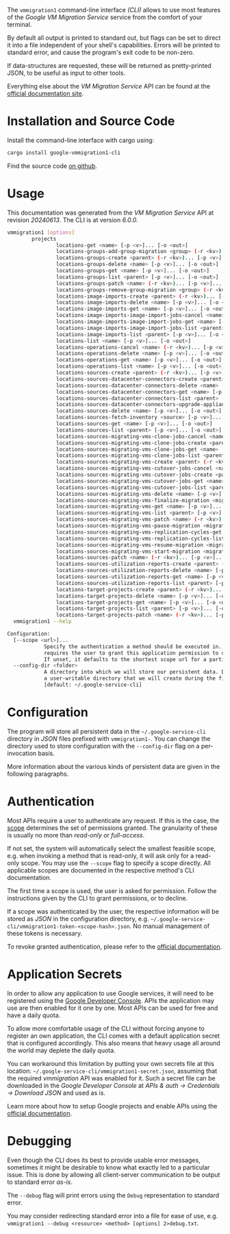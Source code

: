 <!---
DO NOT EDIT !
This file was generated automatically from 'src/generator/templates/cli/README.md.mako'
DO NOT EDIT !
-->
The `vmmigration1` command-line interface *(CLI)* allows to use most features of the *Google VM Migration Service* service from the comfort of your terminal.

By default all output is printed to standard out, but flags can be set to direct it into a file independent of your shell's
capabilities. Errors will be printed to standard error, and cause the program's exit code to be non-zero.

If data-structures are requested, these will be returned as pretty-printed JSON, to be useful as input to other tools.

Everything else about the *VM Migration Service* API can be found at the
[official documentation site](https://cloud.google.com/migrate/virtual-machines).

# Installation and Source Code

Install the command-line interface with cargo using:

```bash
cargo install google-vmmigration1-cli
```

Find the source code [on github](https://github.com/Byron/google-apis-rs/tree/main/gen/vmmigration1-cli).

# Usage

This documentation was generated from the *VM Migration Service* API at revision *20240613*. The CLI is at version *6.0.0*.

```bash
vmmigration1 [options]
        projects
                locations-get <name> [-p <v>]... [-o <out>]
                locations-groups-add-group-migration <group> (-r <kv>)... [-p <v>]... [-o <out>]
                locations-groups-create <parent> (-r <kv>)... [-p <v>]... [-o <out>]
                locations-groups-delete <name> [-p <v>]... [-o <out>]
                locations-groups-get <name> [-p <v>]... [-o <out>]
                locations-groups-list <parent> [-p <v>]... [-o <out>]
                locations-groups-patch <name> (-r <kv>)... [-p <v>]... [-o <out>]
                locations-groups-remove-group-migration <group> (-r <kv>)... [-p <v>]... [-o <out>]
                locations-image-imports-create <parent> (-r <kv>)... [-p <v>]... [-o <out>]
                locations-image-imports-delete <name> [-p <v>]... [-o <out>]
                locations-image-imports-get <name> [-p <v>]... [-o <out>]
                locations-image-imports-image-import-jobs-cancel <name> (-r <kv>)... [-p <v>]... [-o <out>]
                locations-image-imports-image-import-jobs-get <name> [-p <v>]... [-o <out>]
                locations-image-imports-image-import-jobs-list <parent> [-p <v>]... [-o <out>]
                locations-image-imports-list <parent> [-p <v>]... [-o <out>]
                locations-list <name> [-p <v>]... [-o <out>]
                locations-operations-cancel <name> (-r <kv>)... [-p <v>]... [-o <out>]
                locations-operations-delete <name> [-p <v>]... [-o <out>]
                locations-operations-get <name> [-p <v>]... [-o <out>]
                locations-operations-list <name> [-p <v>]... [-o <out>]
                locations-sources-create <parent> (-r <kv>)... [-p <v>]... [-o <out>]
                locations-sources-datacenter-connectors-create <parent> (-r <kv>)... [-p <v>]... [-o <out>]
                locations-sources-datacenter-connectors-delete <name> [-p <v>]... [-o <out>]
                locations-sources-datacenter-connectors-get <name> [-p <v>]... [-o <out>]
                locations-sources-datacenter-connectors-list <parent> [-p <v>]... [-o <out>]
                locations-sources-datacenter-connectors-upgrade-appliance <datacenter-connector> (-r <kv>)... [-p <v>]... [-o <out>]
                locations-sources-delete <name> [-p <v>]... [-o <out>]
                locations-sources-fetch-inventory <source> [-p <v>]... [-o <out>]
                locations-sources-get <name> [-p <v>]... [-o <out>]
                locations-sources-list <parent> [-p <v>]... [-o <out>]
                locations-sources-migrating-vms-clone-jobs-cancel <name> (-r <kv>)... [-p <v>]... [-o <out>]
                locations-sources-migrating-vms-clone-jobs-create <parent> (-r <kv>)... [-p <v>]... [-o <out>]
                locations-sources-migrating-vms-clone-jobs-get <name> [-p <v>]... [-o <out>]
                locations-sources-migrating-vms-clone-jobs-list <parent> [-p <v>]... [-o <out>]
                locations-sources-migrating-vms-create <parent> (-r <kv>)... [-p <v>]... [-o <out>]
                locations-sources-migrating-vms-cutover-jobs-cancel <name> (-r <kv>)... [-p <v>]... [-o <out>]
                locations-sources-migrating-vms-cutover-jobs-create <parent> (-r <kv>)... [-p <v>]... [-o <out>]
                locations-sources-migrating-vms-cutover-jobs-get <name> [-p <v>]... [-o <out>]
                locations-sources-migrating-vms-cutover-jobs-list <parent> [-p <v>]... [-o <out>]
                locations-sources-migrating-vms-delete <name> [-p <v>]... [-o <out>]
                locations-sources-migrating-vms-finalize-migration <migrating-vm> (-r <kv>)... [-p <v>]... [-o <out>]
                locations-sources-migrating-vms-get <name> [-p <v>]... [-o <out>]
                locations-sources-migrating-vms-list <parent> [-p <v>]... [-o <out>]
                locations-sources-migrating-vms-patch <name> (-r <kv>)... [-p <v>]... [-o <out>]
                locations-sources-migrating-vms-pause-migration <migrating-vm> (-r <kv>)... [-p <v>]... [-o <out>]
                locations-sources-migrating-vms-replication-cycles-get <name> [-p <v>]... [-o <out>]
                locations-sources-migrating-vms-replication-cycles-list <parent> [-p <v>]... [-o <out>]
                locations-sources-migrating-vms-resume-migration <migrating-vm> (-r <kv>)... [-p <v>]... [-o <out>]
                locations-sources-migrating-vms-start-migration <migrating-vm> (-r <kv>)... [-p <v>]... [-o <out>]
                locations-sources-patch <name> (-r <kv>)... [-p <v>]... [-o <out>]
                locations-sources-utilization-reports-create <parent> (-r <kv>)... [-p <v>]... [-o <out>]
                locations-sources-utilization-reports-delete <name> [-p <v>]... [-o <out>]
                locations-sources-utilization-reports-get <name> [-p <v>]... [-o <out>]
                locations-sources-utilization-reports-list <parent> [-p <v>]... [-o <out>]
                locations-target-projects-create <parent> (-r <kv>)... [-p <v>]... [-o <out>]
                locations-target-projects-delete <name> [-p <v>]... [-o <out>]
                locations-target-projects-get <name> [-p <v>]... [-o <out>]
                locations-target-projects-list <parent> [-p <v>]... [-o <out>]
                locations-target-projects-patch <name> (-r <kv>)... [-p <v>]... [-o <out>]
  vmmigration1 --help

Configuration:
  [--scope <url>]...
            Specify the authentication a method should be executed in. Each scope
            requires the user to grant this application permission to use it.
            If unset, it defaults to the shortest scope url for a particular method.
  --config-dir <folder>
            A directory into which we will store our persistent data. Defaults to
            a user-writable directory that we will create during the first invocation.
            [default: ~/.google-service-cli]

```

# Configuration

The program will store all persistent data in the `~/.google-service-cli` directory in *JSON* files prefixed with `vmmigration1-`.  You can change the directory used to store configuration with the `--config-dir` flag on a per-invocation basis.

More information about the various kinds of persistent data are given in the following paragraphs.

# Authentication

Most APIs require a user to authenticate any request. If this is the case, the [scope][scopes] determines the
set of permissions granted. The granularity of these is usually no more than *read-only* or *full-access*.

If not set, the system will automatically select the smallest feasible scope, e.g. when invoking a
method that is read-only, it will ask only for a read-only scope.
You may use the `--scope` flag to specify a scope directly.
All applicable scopes are documented in the respective method's CLI documentation.

The first time a scope is used, the user is asked for permission. Follow the instructions given
by the CLI to grant permissions, or to decline.

If a scope was authenticated by the user, the respective information will be stored as *JSON* in the configuration
directory, e.g. `~/.google-service-cli/vmmigration1-token-<scope-hash>.json`. No manual management of these tokens
is necessary.

To revoke granted authentication, please refer to the [official documentation][revoke-access].

# Application Secrets

In order to allow any application to use Google services, it will need to be registered using the
[Google Developer Console][google-dev-console]. APIs the application may use are then enabled for it
one by one. Most APIs can be used for free and have a daily quota.

To allow more comfortable usage of the CLI without forcing anyone to register an own application, the CLI
comes with a default application secret that is configured accordingly. This also means that heavy usage
all around the world may deplete the daily quota.

You can workaround this limitation by putting your own secrets file at this location:
`~/.google-service-cli/vmmigration1-secret.json`, assuming that the required *vmmigration* API
was enabled for it. Such a secret file can be downloaded in the *Google Developer Console* at
*APIs & auth -> Credentials -> Download JSON* and used as is.

Learn more about how to setup Google projects and enable APIs using the [official documentation][google-project-new].


# Debugging

Even though the CLI does its best to provide usable error messages, sometimes it might be desirable to know
what exactly led to a particular issue. This is done by allowing all client-server communication to be
output to standard error *as-is*.

The `--debug` flag will print errors using the `Debug` representation to standard error.

You may consider redirecting standard error into a file for ease of use, e.g. `vmmigration1 --debug <resource> <method> [options] 2>debug.txt`.


[scopes]: https://developers.google.com/+/api/oauth#scopes
[revoke-access]: http://webapps.stackexchange.com/a/30849
[google-dev-console]: https://console.developers.google.com/
[google-project-new]: https://developers.google.com/console/help/new/
